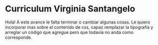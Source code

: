 # Curriculum Virginia Santangelo
Hola! A este avance le falta terminar o cambiar algunas cosas. Le quiero incorporar mas sobre el contenido de css, capaz remplazar la tipografía y arreglar un código que agregue pero que todavía no anda como corresponde.
